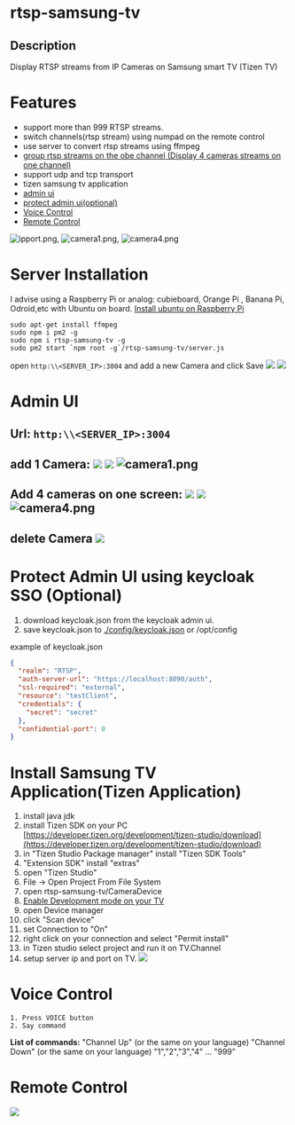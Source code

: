 # rtsp-samsung-tv

## Description
Display  RTSP streams from IP Cameras on Samsung smart TV (Tizen TV)

# Features
 - support more than 999 RTSP streams.
 - switch channels(rtsp stream) using numpad on the remote control
 - use server to convert rtsp streams using ffmpeg
 - [group rtsp streams on the obe channel (Display 4 cameras streams on one channel)](#add-4-cameras-on-one-screen--)
 - support udp and tcp transport
 - tizen samsung tv application
 - [admin ui](#admin-ui)
 - [protect admin ui(optional)](#protect-admin-ui-using-keycloak-sso-optional)
 - [Voice Control](#voice-control)
 - [Remote Control](#remote-control)


![ipport.png](/img/ipport.png), ![camera1.png](/img/camera1.png), ![camera4.png](/img/camera4.png)
# Server Installation
I advise using a Raspberry Pi or analog: cubieboard, Orange Pi , Banana Pi, Odroid,etc with Ubuntu on board.
[Install ubuntu on Raspberry Pi](https://ubuntu.com/download/raspberry-pi)
```
sudo apt-get install ffmpeg
sudo npm i pm2 -g
sudo npm i rtsp-samsung-tv -g
sudo pm2 start `npm root -g`/rtsp-samsung-tv/server.js
```
open ```http:\\<SERVER_IP>:3004``` and add a new  Camera and click Save ![](img/addnewCamera.png) ![](img/addedNewDevice.png)


# Admin UI
## **Url**:  ```http:\\<SERVER_IP>:3004```
## **add 1 Camera**: ![](img/addnewCamera.png) ![](img/addedNewDevice.png) ![camera1.png](/img/camera1.png)
## **Add 4 cameras on one screen**: ![](img/add4Cameras.png) ![](img/added4Cameras.png) ![camera4.png](/img/camera4.png)
## **delete Camera** ![](img/deleteCamera.png)

# Protect Admin UI using keycloak SSO (Optional)
1. download keycloak.json from the keycloak admin ui.
2. save keycloak.json to [./config/keycloak.json](/config) or /opt/config

example of keycloak.json
```json
{
  "realm": "RTSP",
  "auth-server-url": "https://localhost:8090/auth",
  "ssl-required": "external",
  "resource": "testClient",
  "credentials": {
    "secret": "secret"
  },
  "confidential-port": 0
}
```

# Install Samsung TV Application(Tizen Application)

1. install java jdk
2. install Tizen SDK on your PC [https://developer.tizen.org/development/tizen-studio/download](https://developer.tizen.org/development/tizen-studio/download)
3. in "Tizen Studio Package manager" install  "Tizen SDK Tools"
4. "Extension SDK" install "extras"
5. open "Tizen Studio"
6. File -> Open Project From File System
7. open rtsp-samsung-tv/CameraDevice
8. [Enable Development mode on your TV](https://developer.samsung.com/smarttv/develop/getting-started/using-sdk/tv-device.html)
9. open Device manager
10. click "Scan device"
11. set Connection to "On"
12. right click on your connection and select "Permit install"
13. in Tizen studio select project and run it on TV.Channel
14. setup server ip and port on TV. ![](/img/ipport.png)

# Voice Control
    1. Press VOICE button
    2. Say command
 **List of commands:**
 "Channel Up" (or the same on your language)
 "Channel Down" (or the same on your language)
 "1","2","3","4" ... "999"

# Remote Control

![](/img/RemoteControl.png)

